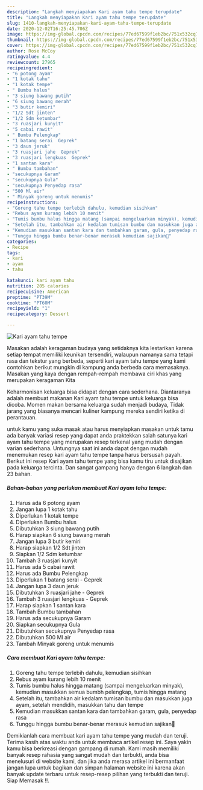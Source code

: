 ```yaml
---
description: "Langkah menyiapakan Kari ayam tahu tempe terupdate"
title: "Langkah menyiapakan Kari ayam tahu tempe terupdate"
slug: 1410-langkah-menyiapakan-kari-ayam-tahu-tempe-terupdate
date: 2020-12-02T16:25:45.706Z
image: https://img-global.cpcdn.com/recipes/77ed67599f1eb2bc/751x532cq70/kari-ayam-tahu-tempe-foto-resep-utama.jpg
thumbnail: https://img-global.cpcdn.com/recipes/77ed67599f1eb2bc/751x532cq70/kari-ayam-tahu-tempe-foto-resep-utama.jpg
cover: https://img-global.cpcdn.com/recipes/77ed67599f1eb2bc/751x532cq70/kari-ayam-tahu-tempe-foto-resep-utama.jpg
author: Rose McCoy
ratingvalue: 4.4
reviewcount: 27965
recipeingredient:
- "6 potong ayam"
- "1 kotak tahu"
- "1 kotak tempe"
- " Bumbu halus"
- "3 siung bawang putih"
- "6 siung bawang merah"
- "3 butir kemiri"
- "1/2 Sdt jinten"
- "1/2 Sdm ketumbar"
- "3 ruasjari kunyit"
- "5 cabai rawit"
- " Bumbu Pelengkap"
- "1 batang serai  Geprek"
- "3 daun jeruk"
- "3 ruasjari jahe  Geprek"
- "3 ruasjari lengkuas  Geprek"
- "1 santan kara"
- " Bumbu tambahan"
- "secukupnya Garam"
- "secukupnya Gula"
- "secukupnya Penyedap rasa"
- "500 Ml air"
- " Minyak goreng untuk menumis"
recipeinstructions:
- "Goreng tahu tempe terlebih dahulu, kemudian sisihkan"
- "Rebus ayam kurang lebih 10 menit"
- "Tumis bumbu halus hingga matang (sampai mengeluarkan minyak), kemudian masukkan semua bumbh pelengkap, tumis hingga matang"
- "Setelah itu, tambahkan air kedalam tumisan bumbu dan masukkan juga ayam, setelah mendidih, masukkan tahu dan tempe"
- "Kemudian masukkan santan kara dan tambahkan garam, gula, penyedap rasa"
- "Tunggu hingga bumbu benar-benar merasuk kemudian sajikan🥰"
categories:
- Recipe
tags:
- kari
- ayam
- tahu

katakunci: kari ayam tahu 
nutrition: 205 calories
recipecuisine: American
preptime: "PT39M"
cooktime: "PT60M"
recipeyield: "1"
recipecategory: Dessert

---
```



![Kari ayam tahu tempe](https://img-global.cpcdn.com/recipes/77ed67599f1eb2bc/751x532cq70/kari-ayam-tahu-tempe-foto-resep-utama.jpg)

Masakan adalah keragaman budaya yang setidaknya kita lestarikan karena setiap tempat memiliki keunikan tersendiri, walaupun namanya sama tetapi rasa dan tekstur yang berbeda, seperti kari ayam tahu tempe yang kami contohkan berikut mungkin di kampung anda berbeda cara memasaknya. Masakan yang kaya dengan rempah-rempah membawa ciri khas yang merupakan keragaman Kita

Keharmonisan keluarga bisa didapat dengan cara sederhana. Diantaranya adalah membuat makanan Kari ayam tahu tempe untuk keluarga bisa dicoba. Momen makan bersama keluarga sudah menjadi budaya, Tidak jarang yang biasanya mencari kuliner kampung mereka sendiri ketika di perantauan.



untuk kamu yang suka masak atau harus menyiapkan masakan untuk tamu ada banyak variasi resep yang dapat anda praktekkan salah satunya kari ayam tahu tempe yang merupakan resep terkenal yang mudah dengan varian sederhana. Untungnya saat ini anda dapat dengan mudah menemukan resep kari ayam tahu tempe tanpa harus bersusah payah.
Berikut ini resep Kari ayam tahu tempe yang bisa kamu tiru untuk disajikan pada keluarga tercinta. Dan sangat gampang hanya dengan 6 langkah dan 23 bahan.


<!--inarticleads1-->

##### Bahan-bahan yang perlukan membuat Kari ayam tahu tempe:

1. Harus ada 6 potong ayam
1. Jangan lupa 1 kotak tahu
1. Diperlukan 1 kotak tempe
1. Diperlukan  Bumbu halus
1. Dibutuhkan 3 siung bawang putih
1. Harap siapkan 6 siung bawang merah
1. Jangan lupa 3 butir kemiri
1. Harap siapkan 1/2 Sdt jinten
1. Siapkan 1/2 Sdm ketumbar
1. Tambah 3 ruasjari kunyit
1. Harus ada 5 cabai rawit
1. Harus ada  Bumbu Pelengkap
1. Diperlukan 1 batang serai - Geprek
1. Jangan lupa 3 daun jeruk
1. Dibutuhkan 3 ruasjari jahe - Geprek
1. Tambah 3 ruasjari lengkuas - Geprek
1. Harap siapkan 1 santan kara
1. Tambah  Bumbu tambahan
1. Harus ada secukupnya Garam
1. Siapkan secukupnya Gula
1. Dibutuhkan secukupnya Penyedap rasa
1. Dibutuhkan 500 Ml air
1. Tambah  Minyak goreng untuk menumis




<!--inarticleads2-->

##### Cara membuat  Kari ayam tahu tempe:

1. Goreng tahu tempe terlebih dahulu, kemudian sisihkan
1. Rebus ayam kurang lebih 10 menit
1. Tumis bumbu halus hingga matang (sampai mengeluarkan minyak), kemudian masukkan semua bumbh pelengkap, tumis hingga matang
1. Setelah itu, tambahkan air kedalam tumisan bumbu dan masukkan juga ayam, setelah mendidih, masukkan tahu dan tempe
1. Kemudian masukkan santan kara dan tambahkan garam, gula, penyedap rasa
1. Tunggu hingga bumbu benar-benar merasuk kemudian sajikan🥰




Demikianlah cara membuat kari ayam tahu tempe yang mudah dan teruji. Terima kasih atas waktu anda untuk membaca artikel resep ini. Saya yakin kamu bisa berkreasi dengan gampang di rumah. Kami masih memiliki banyak resep rahasia yang sangat mudah dan terbukti, anda bisa menelusuri di website kami, dan jika anda merasa artikel ini bermanfaat jangan lupa untuk bagikan dan simpan halaman website ini karena akan banyak update terbaru untuk resep-resep pilihan yang terbukti dan teruji. Siap Memasak !!. 
